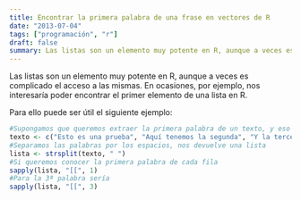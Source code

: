```yaml
---
title: Encontrar la primera palabra de una frase en vectores de R
date: "2013-07-04"
tags: ["programación", "r"]
draft: false
summary: Las listas son un elemento muy potente en R, aunque a veces es complicado el acceso a las mismas.
---
```

Las listas son un elemento muy potente en R, aunque a veces es complicado el acceso a las mismas. En ocasiones, por ejemplo, nos interesaría poder encontrar el primer elemento de una lista en R.


Para ello puede ser útil el siguiente ejemplo:

```R
#Supongamos que queremos extraer la primera palabra de un texto, y eso para cada elemento de un vector
texto <- c("Esto es una prueba", "Aquí tenemos la segunda", "Y la tercera")
#Separamos las palabras por los espacios, nos devuelve una lista
lista <- strsplit(texto, " ")
#Si queremos conocer la primera palabra de cada fila
sapply(lista, "[[", 1)
#Para la 3ª palabra sería
sapply(lista, "[[", 3)
```